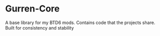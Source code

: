 # Gurren-Core
A base library for my BTD6 mods. Contains code that the projects share. Built for consistency and stability 
